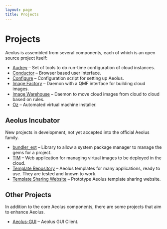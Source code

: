```yaml
---
layout: page
title: Projects
---
```


Projects
========

Aeolus is assembled from several components, each of which is an open
source project itself:

- [Audrey](audrey.html "Audrey project pages")
  &ndash; Set of tools to do run-time configuration of cloud instances.
- [Conductor](conductor.html "Conductor project pages")
  &ndash; Browser based user interface.
- [Configure](configure.html "Configure project pages")
  &ndash; Configuration script for setting up Aeolus.
- [Image Factory](imagefactory.html "Image Factory project pages")
  &ndash; Daemon with a QMF interface for building cloud images.
- [Image Warehouse](imagewarehouse.html "Image Warehouse project pages")
  &ndash; Daemon to move cloud images from cloud to cloud based on rules.
- [Oz](https://github.com/clalancette/oz/wiki "Oz project pages")
  &ndash; Automated virtual machine installer.

## Aeolus Incubator

New projects in development, not yet accepted into the official Aeolus family.

- [bundler_ext](https://github.com/aeolus-incubator/bundler_ext "bundler_ext")
  &ndash; Library to allow a system package manager to manage the gems for a
  project.
- [TIM](https://github.com/aeolus-incubator/tim "The Image Management engine")
  &ndash; Web application for managing virtual images to be deployed in the
  cloud.
- [Template Repository](https://github.com/aeolus-incubator/templates "Template Repository")
  &ndash; Aeolus templates for many applications, ready to use.  They are
  tested and known to work.
- [Template Sharing Website](https://github.com/aeolus-incubator/template-site "Template Sharing Website")
  &ndash; Prototype Aeolus template sharing website.

## Other Projects

In addition to the core Aeolus components, there are some projects that aim to enhance Aeolus.

- [Aeolus-GUI](https://github.com/niteshnarayanlal/Aeolus-gui "Aeolus-GUI")
  &ndash; Aeolus GUI Client.